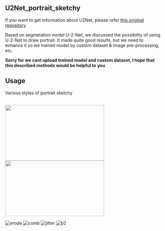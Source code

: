 U2Net_portrait_sketchy
----------------------

If you want to get information about U2Net, please refer [this original repository](https://github.com/xuebinqin/U-2-Net)

Based on segmetation model U-2-Net, we discussed the possibility of using U-2-Net to draw portrait.
It made quite good results, but we need to enhance it so we trained model by custom dataset & image pre-processing, etc.

**Sorry for we cant upload trained model and custom dataset, I hope that this described methods would be helpful to you**

## Usage

Various styles of portrait sketchy

<br><img src="https://user-images.githubusercontent.com/32811724/143386093-f9f3b1e0-4e8b-4fcd-9303-56a872888f5d.png" width="320px" height="180px"></img>
<img src="https://user-images.githubusercontent.com/32811724/143386103-8eb3fb3b-8bed-4f37-8a49-3b4ef1718fe4.png" width="320px" height="180px"></img>
</br>


![erode](https://user-images.githubusercontent.com/32811724/143386178-d2eeb72e-2a33-43c8-b0f8-713efbf30709.png)
![comb](https://user-images.githubusercontent.com/32811724/143386187-71006f1b-9e29-4158-b01b-f4541ad057f4.png)
![jitter](https://user-images.githubusercontent.com/32811724/143386194-614bfe30-e025-47b7-a899-43839344c172.png)
![b2](https://user-images.githubusercontent.com/32811724/143386196-e7215ff1-7b2c-4e9c-8554-4bd8c94fc3ff.png)
